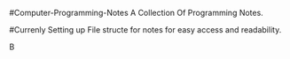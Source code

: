 #Computer-Programming-Notes
A Collection Of Programming Notes.
  
#Currenly Setting up File structe for notes for easy access and readability.



B
